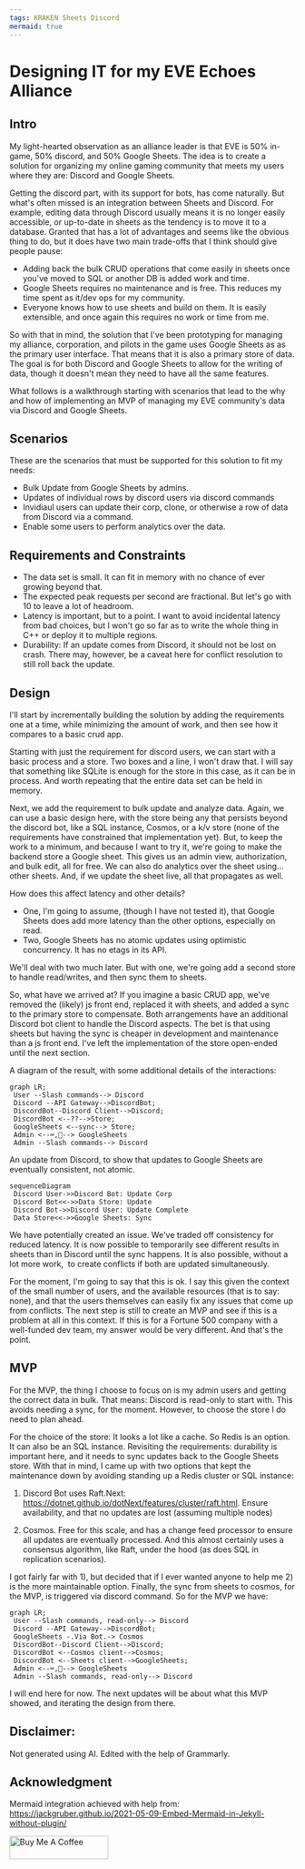 ```yaml
---
tags: KRAKEN Sheets Discord
mermaid: true
---
```

# Designing IT for my EVE Echoes Alliance

## Intro

My light-hearted observation as an alliance leader is that EVE is 50% in-game, 50% discord, and 50% Google Sheets.
The idea is to create a solution for organizing my online gaming community that meets my users where they are: Discord and Google Sheets. 

Getting the discord part, with its support for bots, has come naturally. But what's often missed is an integration between Sheets and Discord. For example, editing data through Discord usually means it is no longer easily accessible, or up-to-date in sheets as the tendency is to move it to a database. Granted that has a lot of advantages and seems like the obvious thing to do, but it does have two main trade-offs that I think should give people pause: 

* Adding back the bulk CRUD operations that come easily in sheets once you've moved to SQL or another DB is added work and time. 
* Google Sheets requires no maintenance and is free. This reduces my time spent as it/dev ops for my community. 
* Everyone knows how to use sheets and build on them. It is easily extensible, and once again this requires no work or time from me.

So with that in mind, the solution that I've been prototyping for managing my alliance, corporation, and pilots in the game uses Google Sheets as as the primary user interface. That means that it is also a primary store of data. The goal is for both Discord and Google Sheets to allow for the writing of data, though it doesn't mean they need to have all the same features. 

What follows is a walkthrough starting with scenarios that lead to the why and how of implementing an MVP of managing my EVE community's data via Discord and Google Sheets.

## Scenarios

These are the scenarios that must be supported for this solution to fit my needs:

* Bulk Update from Google Sheets by admins.
* Updates of individual rows by discord users via discord commands
* Invidiaul users can update their corp, clone, or otherwise a row of data from Discord via a command.
* Enable some users to perform analytics over the data.

## Requirements and Constraints

* The data set is small. It can fit in memory with no chance of ever growing beyond that.
* The expected peak requests per second are fractional. But let's go with 10 to leave a lot of headroom. 
* Latency is important, but to a point. I want to avoid incidental latency from bad choices, but I won't go so far as to write the whole thing in C++ or deploy it to multiple regions. 
* Durability: If an update comes from Discord, it should not be lost on crash. There may, however, be a caveat here for conflict resolution to still roll back the update. 

## Design

I'll start by incrementally building the solution by adding the requirements one at a time, while minimizing the amount of work, and then see how it compares to a basic crud app. 

Starting with just the requirement for discord users, we can start with a basic process and a store. Two boxes and a line, I won't draw that. I will say that something like SQLite is enough for the store in this case, as it can be in process. And worth repeating that the entire data set can be held in memory. 

Next, we add the requirement to bulk update and analyze data. Again, we can use a basic design here, with the store being any that persists beyond the discord bot, like a SQL instance, Cosmos, or a k/v store (none of the requirements have constrained that implementation yet). But, to keep the work to a minimum, and because I want to try it, we're going to make the backend store a Google sheet. This gives us an admin view, authorization, and bulk edit, all for free. We can also do analytics over the sheet using... other sheets. And, if we update the sheet live, all that propagates as well. 

How does this affect latency and other details? 
* One, I'm going to assume, (though I have not tested it), that Google Sheets does add more latency than the other options, especially on read.  
* Two, Google Sheets has no atomic updates using optimistic concurrency. It has no etags in its API. 

We'll deal with two much later. But with one, we're going add a second store to handle read/writes, and then sync them to sheets.

So, what have we arrived at? If you imagine a basic CRUD app, we've removed the (likely) js front end, replaced it with sheets, and added a sync to the primary store to compensate. Both arrangements have an additional Discord bot client to handle the Discord aspects. The bet is that using sheets but having the sync is cheaper in development and maintenance than a js front end. I've left the implementation of the store open-ended until the next section.


A diagram of the result, with some additional details of the interactions:

```mermaid
graph LR;
 User --Slash commands--> Discord
 Discord --API Gateway-->DiscordBot;
 DiscordBot--Discord Client-->Discord;
 DiscordBot <--??-->Store;
 GoogleSheets <--sync--> Store;
 Admin <--⌨️,👀--> GoogleSheets
 Admin --Slash commands--> Discord
```


An update from Discord, to show that updates to Google Sheets are eventually consistent, not atomic. 

```mermaid
sequenceDiagram
 Discord User->>Discord Bot: Update Corp
 Discord Bot<<->>Data Store: Update
 Discord Bot->>Discord User: Update Complete
 Data Store<<->>Google Sheets: Sync
```

We have potentially created an issue. We've traded off consistency for reduced latency. It is now possible to temporarily see different results in sheets than in Discord until the sync happens. It is also possible, without a lot more work,  to create conflicts if both are updated simultaneously. 

For the moment, I'm going to say that this is ok. I say this given the context of the small number of users, and the available resources (that is to say: none), and that the users themselves can easily fix any issues that come up from conflicts. The next step is still to create an MVP and see if this is a problem at all in this context. If this is for a Fortune 500 company with a well-funded dev team, my answer would be very different. And that's the point.

## MVP

For the MVP, the thing I choose to focus on is my admin users and getting the correct data in bulk. That means: Discord is read-only to start with. This avoids needing a sync, for the moment. However, to choose the store I do need to plan ahead. 

For the choice of the store:
It looks a lot like a cache. So Redis is an option. It can also be an SQL instance. Revisiting the requirements: durability is important here, and it needs to sync updates back to the Google Sheets store. With that in mind, I came up with two options that kept the maintenance down by avoiding standing up a Redis cluster or SQL instance:

1) Discord Bot uses Raft.Next: https://dotnet.github.io/dotNext/features/cluster/raft.html. Ensure availability, and that no updates are lost (assuming multiple nodes)

2) Cosmos. Free for this scale, and has a change feed processor to ensure all updates are eventually processed. And this almost certainly uses a consensus algorithm, like Raft, under the hood (as does SQL in replication scenarios).

I got fairly far with 1), but decided that if I ever wanted anyone to help me 2) is the more maintainable option. Finally, the sync from sheets to cosmos, for the MVP, is triggered via discord command. So for the MVP we have:

```mermaid
graph LR;
 User --Slash commands, read-only--> Discord
 Discord --API Gateway-->DiscordBot;
 GoogleSheets -.Via Bot.-> Cosmos
 DiscordBot--Discord Client-->Discord;
 DiscordBot <--Cosmos client-->Cosmos;
 DiscordBot <--Sheets client-->GoogleSheets;    
 Admin <--⌨️,👀--> GoogleSheets
 Admin --Slash commands, read-only--> Discord    
```


I will end here for now. The next updates will be about what this MVP showed, and iterating the design from there. 

## Disclaimer: 
Not generated using AI. Edited with the help of Grammarly. 

## Acknowledgment
Mermaid integration achieved with help from: https://jackgruber.github.io/2021-05-09-Embed-Mermaid-in-Jekyll-without-plugin/

<a href="https://www.buymeacoffee.com/sarpedontdw" target="_blank"><img src="https://cdn.buymeacoffee.com/buttons/default-orange.png" alt="Buy Me A Coffee" height="41" width="174"></a>